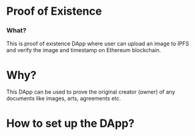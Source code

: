 # Proof of Existence

### What?
This is proof of existence DApp where user can upload an image to IPFS and verify the image and timestamp on Ethereum blockchain.

# Why?
This DApp can be used to prove the original creator (owner) of any documents like images, arts, agreements etc.

# How to set up the DApp?



